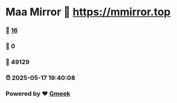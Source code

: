 # Maa Mirror :link: https://mmirror.top 
### :page_facing_up: [16](https://mmirror.top/tag.html) 
### :speech_balloon: 0 
### :hibiscus: 49129 
### :alarm_clock: 2025-05-17 19:40:08 
### Powered by :heart: [Gmeek](https://github.com/Meekdai/Gmeek)
